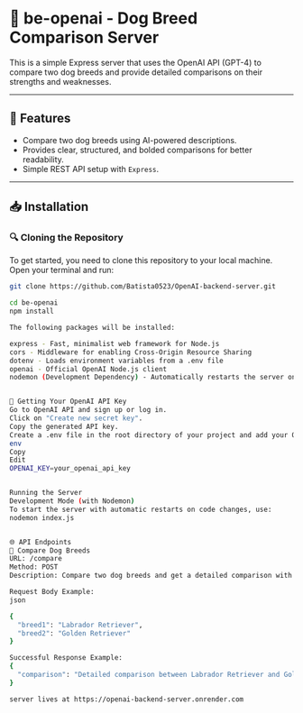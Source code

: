 # 🐶 be-openai - Dog Breed Comparison Server

This is a simple Express server that uses the OpenAI API (GPT-4) to compare two dog breeds and provide detailed comparisons on their strengths and weaknesses.

---

## 📌 Features
- Compare two dog breeds using AI-powered descriptions.
- Provides clear, structured, and bolded comparisons for better readability.
- Simple REST API setup with `Express`.

---

## 📥 Installation

### 🔍 Cloning the Repository
To get started, you need to clone this repository to your local machine. Open your terminal and run:
```bash
git clone https://github.com/Batista0523/OpenAI-backend-server.git

cd be-openai
npm install

The following packages will be installed:

express - Fast, minimalist web framework for Node.js
cors - Middleware for enabling Cross-Origin Resource Sharing
dotenv - Loads environment variables from a .env file
openai - Official OpenAI Node.js client
nodemon (Development Dependency) - Automatically restarts the server on code changes


🔑 Getting Your OpenAI API Key
Go to OpenAI API and sign up or log in.
Click on "Create new secret key".
Copy the generated API key.
Create a .env file in the root directory of your project and add your OpenAI key:
env
Copy
Edit
OPENAI_KEY=your_openai_api_key


Running the Server
Development Mode (with Nodemon)
To start the server with automatic restarts on code changes, use:
nodemon index.js


🌐 API Endpoints
📍 Compare Dog Breeds
URL: /compare
Method: POST
Description: Compare two dog breeds and get a detailed comparison with strengths and weaknesses.

Request Body Example:
json

{
  "breed1": "Labrador Retriever",
  "breed2": "Golden Retriever"
}

Successful Response Example:
{
  "comparison": "Detailed comparison between Labrador Retriever and Golden Retriever..."
}

server lives at https://openai-backend-server.onrender.com